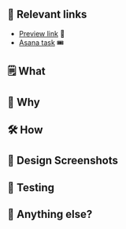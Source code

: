 ## 🔗 Relevant links

<!--
Include links to the branch preview, Asana task, and Figma designs wherever possible to make reviewing your PR easier.
When including the preview link, make sure to remove any '.' characters from the branch name:
  - Example: ks.my-branch -> ksmy-branch
-->

- [Preview link](https://dev-portal-git-BRANCH_NAME-hashicorp.vercel.app/PATH_TO_VIEW) 🔎
- [Asana task](url) 🎟️

## 🗒️ What

<!--
Briefly list out the changes proposed in this PR.
-->

## 🤷 Why

<!--
Describe why the changes proposed are needed. Some examples: new feature requested, refactor to make things easier later, styling tweaks requested by design, etc.
-->

## 🛠️ How

<!--
Dive into the approach you took, list resources you referenced, detail other approaches you tried but didn't end up going with, etc.
-->

## 📸 Design Screenshots

<!--
Include a screenshot or two and a link to the designs you referenced with this code. These are both helpful context for reviewers to understand what designs you were looking at when you were putting this code together.
-->

## 🧪 Testing

<!--
Create a checklist for going through how to test your proposed changes. If there is anything to configure before interacting with the project in a browser, such as toggling feature flags, changing machine settings, or simulating behavior in browser dev tools, list those steps first.

- [ ] Step 1
- [ ] Step 2
- [ ] Step 3
- [ ] ...
-->

## 💭 Anything else?

<!--
If there is anything you came across that you chose not to address in this PR but plan to soon, list those items here and any Asana tasks you created to go with them.
-->
